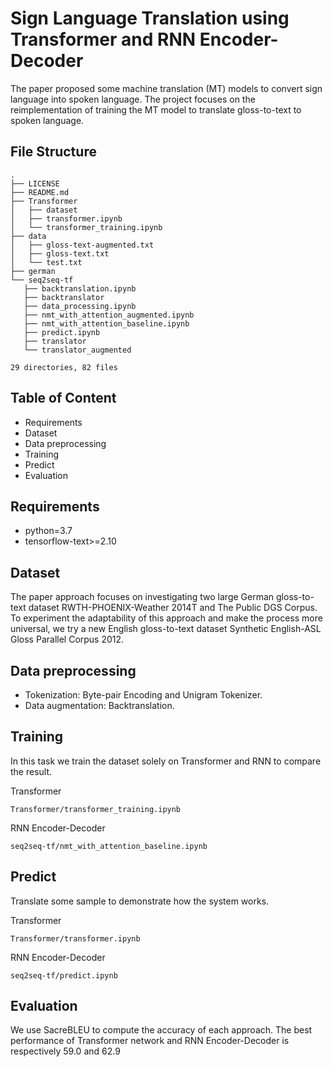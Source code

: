 # Sign Language Translation using Transformer and RNN Encoder-Decoder

 The paper proposed some machine translation (MT) models to convert sign language into spoken language. The project focuses on the reimplementation of training the MT model to translate gloss-to-text to spoken language.
 
 ## File Structure
 ```
 .
├── LICENSE
├── README.md
├── Transformer
│   ├── dataset
│   ├── transformer.ipynb
│   └── transformer_training.ipynb
├── data
│   ├── gloss-text-augmented.txt
│   ├── gloss-text.txt
│   └── test.txt
├── german
└── seq2seq-tf
    ├── backtranslation.ipynb
    ├── backtranslator
    ├── data_processing.ipynb
    ├── nmt_with_attention_augmented.ipynb
    ├── nmt_with_attention_baseline.ipynb
    ├── predict.ipynb
    ├── translator
    └── translator_augmented

29 directories, 82 files
 ```
 
 ## Table of Content
- Requirements
- Dataset
- Data preprocessing
- Training
- Predict
- Evaluation

## Requirements
- python=3.7
- tensorflow-text>=2.10

## Dataset
The paper approach focuses on investigating two large German gloss-to-text dataset RWTH-PHOENIX-Weather 2014T and The Public DGS Corpus.
To experiment the adaptability of this approach and make the process more universal, we try a new English gloss-to-text dataset Synthetic English-ASL Gloss Parallel Corpus 2012.


## Data preprocessing
- Tokenization: Byte-pair Encoding and Unigram Tokenizer.
- Data augmentation: Backtranslation.


## Training
In this task we train the dataset solely on Transformer and RNN to compare the result.

Transformer
```
Transformer/transformer_training.ipynb
``` 

RNN Encoder-Decoder
```
seq2seq-tf/nmt_with_attention_baseline.ipynb
``` 

## Predict
Translate some sample to demonstrate how the system works.

Transformer
```
Transformer/transformer.ipynb
``` 

RNN Encoder-Decoder
```
seq2seq-tf/predict.ipynb
``` 

## Evaluation 
We use SacreBLEU to compute the accuracy of each approach. The best performance of Transformer network and RNN Encoder-Decoder is respectively 59.0 and 62.9

